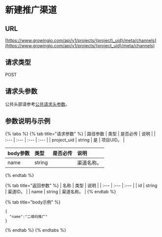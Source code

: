 # 新建推广渠道

## URL

[https://www.growingio.com/api/v1/projects/{project\_uid}/meta/channels](https://www.growingio.com/api/v1/projects/{project_uid}/meta/channels)

## 请求类型

POST

## 请求头参数

公共头部请参考[公共请求头参数](../../authenticate.md)。

## 参数说明与示例

{% tabs %}
{% tab title="请求参数" %}
| 路径参数 | 类型 | 是否必传 | 说明 |
| :--- | :--- | :--- | :--- |
| project\_uid | string | 是 | 项目UID。 |

| body参数 | 类型 | 是否必传 | 说明 |
| :--- | :--- | :--- | :--- |
| name | string |  | 渠道名称。 |
{% endtab %}

{% tab title="返回参数" %}
| 名称 | 类型 | 说明 |
| :--- | :--- | :--- |
| id | string | 渠道ID。 |
| name | string | 渠道名称。 |
{% endtab %}

{% tab title="body示例" %}
```text
{
  "name":"二维码推广"
}
```
{% endtab %}
{% endtabs %}

